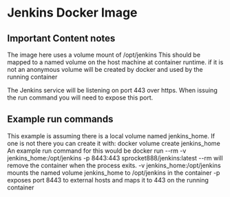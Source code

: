 # Jenkins Docker Image

## Important Content notes
The image here uses a volume mount of
    /opt/jenkins
This should be mapped to a named volume on the host machine at container runtime.
if it is not an anonymous volume will be created by docker and used by the running
container

The Jenkins service will be listening on port 443 over https. When issuing the run
command you will need to expose this port.

## Example run commands
This example is assuming there is a local volume named jenkins_home. If one is not
there you can create it with:
    docker volume create jenkins_home
An example run command for this would be
    docker run --rm -v jenkins_home:/opt/jenkins -p 8443:443 sprocket888/jenkins:latest
--rm will remove the container when the process exits.
-v jenkins_home:/opt/jenkins mounts the named volume jenkins_home to /opt/jenkins in the container
-p exposes port 8443 to external hosts and maps it to 443 on the running container